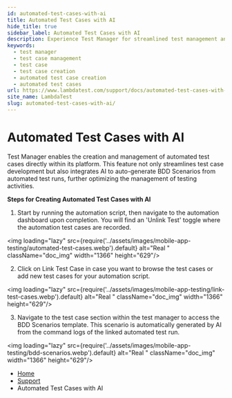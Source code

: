```yaml
---
id: automated-test-cases-with-ai
title: Automated Test Cases with AI
hide_title: true
sidebar_label: Automated Test Cases with AI
description: Experience Test Manager for streamlined test management and real-time testing. Elevate your testing efficiency with various features and insights.
keywords:
  - test manager
  - test case management 
  - test case
  - test case creation
  - automated test case creation
  - automated test cases
url: https://www.lambdatest.com/support/docs/automated-test-cases-with-ai/
site_name: LambdaTest
slug: automated-test-cases-with-ai/
---
```


<script type="application/ld+json"
      dangerouslySetInnerHTML={{ __html: JSON.stringify({
       "@context": "https://schema.org",
        "@type": "BreadcrumbList",
        "itemListElement": [{
          "@type": "ListItem",
          "position": 1,
          "name": "LambdaTest",
          "item": "https://www.lambdatest.com"
        },{
          "@type": "ListItem",
          "position": 2,
          "name": "Support",
          "item": "https://www.lambdatest.com/support/docs/"
        },{
          "@type": "ListItem",
          "position": 3,
          "name": "Automated Test Cases with AI",
          "item": "https://www.lambdatest.com/support/docs/automated-test-cases-with-ai/"
        }]
      })
    }}
></script>

# Automated Test Cases with AI

Test Manager enables the creation and management of automated test cases directly within its platform. This feature not only streamlines test case development but also integrates AI to auto-generate BDD Scenarios from automated test runs, further optimizing the management of testing activities.

**Steps for Creating Automated Test Cases with AI**

1. Start by running the automation script, then navigate to the automation dashboard upon completion. You will find an 'Unlink Test' toggle where the automation test cases are recorded. 

<img loading="lazy" src={require('../assets/images/mobile-app-testing/automated-test-cases.webp').default} alt="Real "  className="doc_img" width="1366" height="629"/>

2. Click on Link Test Case in case you want to browse the test cases or add new test cases for your automation script. 

<img loading="lazy" src={require('../assets/images/mobile-app-testing/link-test-cases.webp').default} alt="Real "  className="doc_img" width="1366" height="629"/>

3. Navigate to the test case section within the test manager to access the BDD Scenarios template. This scenario is automatically generated by AI from the command logs of the linked automated test run.

<img loading="lazy" src={require('../assets/images/mobile-app-testing/bdd-scenarios.webp').default} alt="Real "  className="doc_img" width="1366" height="629"/>



<nav aria-label="breadcrumbs">
  <ul className="breadcrumbs">
    <li className="breadcrumbs__item">
      <a className="breadcrumbs__link" href="https://www.lambdatest.com">
        Home
      </a>
    </li>
    <li className="breadcrumbs__item">
      <a className="breadcrumbs__link" target="_self" href="https://www.lambdatest.com/support/docs/">
        Support
      </a>
    </li>
    <li className="breadcrumbs__item breadcrumbs__item--active">
      <span className="breadcrumbs__link">
       Automated Test Cases with AI
      </span>
    </li>
  </ul>
</nav>
